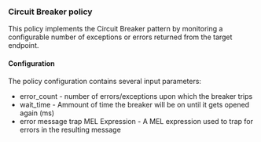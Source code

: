 ### Circuit Breaker policy ###

This policy implements the Circuit Breaker pattern by monitoring a configurable number of exceptions or errors returned from the target endpoint.

#### Configuration

The policy configuration contains several input parameters:

+  error_count - number of errors/exceptions upon which the breaker trips
+  wait_time - Ammount of time the breaker will be on until it gets opened again (ms)
+  error message trap MEL Expression - A MEL expression used to trap for errors in the resulting message


